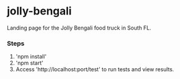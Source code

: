 # jolly-bengali
Landing page for the Jolly Bengali food truck in South FL.

### Steps
1. 'npm install'
2. 'npm start'
3. Access 'http://localhost:port/test' to run tests and view results.

